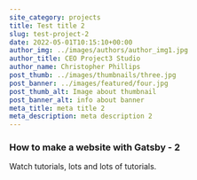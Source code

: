 ```yaml
---
site_category: projects
title: Test title 2
slug: test-project-2
date: 2022-05-01T10:15:10+00:00
author_img: ../images/authors/author_img1.jpg
author_title: CEO Project3 Studio
author_name: Christopher Phillips
post_thumb: ../images/thumbnails/three.jpg
post_banner: ../images/featured/four.jpg
post_thumb_alt: Image about thumbnail
post_banner_alt: info about banner
meta_title: meta title 2
meta_description: meta description 2
---
```


### How to make a website with Gatsby - 2

Watch tutorials, lots and lots of tutorials.
